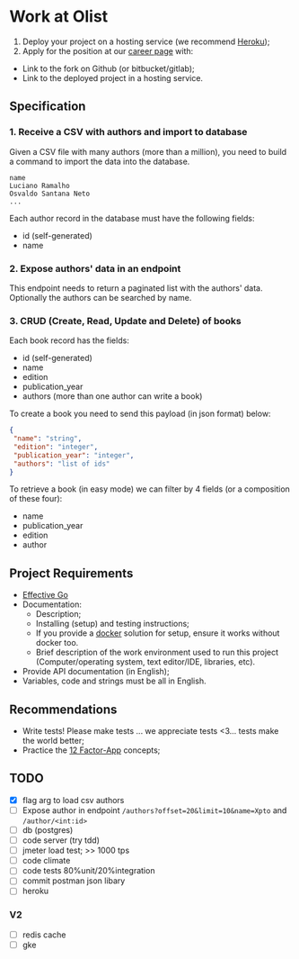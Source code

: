 # Work at Olist

1. Deploy your project on a hosting service (we recommend [Heroku](https://heroku.com));
2. Apply for the position at our [career page](https://olist.gupy.io/) with:

- Link to the fork on Github (or bitbucket/gitlab);
- Link to the deployed project in a hosting service.

## Specification

### 1. Receive a CSV with authors and import to database

Given a CSV file with many authors (more than a million), you need to build a command to import the data into the database.

```csv
name
Luciano Ramalho
Osvaldo Santana Neto
...
```

Each author record in the database must have the following fields:

- id (self-generated)
- name

### 2. Expose authors' data in an endpoint

This endpoint needs to return a paginated list with the authors' data.
Optionally the authors can be searched by name.

### 3. CRUD (Create, Read, Update and Delete) of books

Each book record has the fields:

- id (self-generated)
- name
- edition
- publication_year
- authors (more than one author can write a book)

To create a book you need to send this payload (in json format) below:

```json
{
 "name": "string",
 "edition": "integer",
 "publication_year": "integer",
 "authors": "list of ids"
}
```

To retrieve a book (in easy mode) we can filter by 4 fields (or a composition of these four):

- name
- publication_year
- edition
- author

## Project Requirements

- [Effective Go](https://golang.org/doc/effective_go.html)
- Documentation:
  - Description;
  - Installing (setup) and testing instructions;
  - If you provide a [docker](https://www.docker.com/) solution for setup, ensure it works without docker too.
  - Brief description of the work environment used to run this project (Computer/operating system, text editor/IDE, libraries, etc).
- Provide API documentation (in English);
- Variables, code and strings must be all in English.

## Recommendations

- Write tests! Please make tests ... we appreciate tests <3... tests make the world better;
- Practice the [12 Factor-App](http://12factor.net) concepts;

## TODO

- [X] flag arg to load csv authors
- [ ] Expose author in endpoint `/authors?offset=20&limit=10&name=Xpto` and `/author/<int:id>`
- [ ] db (postgres)
- [ ] code server (try tdd)
- [ ] jmeter load test; >> 1000 tps
- [ ] code climate
- [ ] code tests 80%unit/20%integration
- [ ] commit postman json libary
- [ ] heroku

### V2

- [ ] redis cache
- [ ] gke
